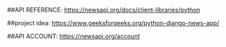##API REFERENCE:
https://newsapi.org/docs/client-libraries/python

##project idea:
https://www.geeksforgeeks.org/python-django-news-app/

##API ACCOUNT:
https://newsapi.org/account